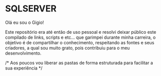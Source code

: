 # SQLSERVER

Olá eu sou o Gigio!

Este repositório era até então de uso pessoal e resolvi deixar público este compilado de links, scripts e etc... que garimpei durante minha carreira, o objetivo é de compartilhar o conhecimento, respeitando as fontes e seus criadores, a qual sou muito grato, pois contribuiu para o meu desenvolvimento. 

/* Aos poucos vou liberar as pastas de forma estruturada para facilitar a sua experiência */
